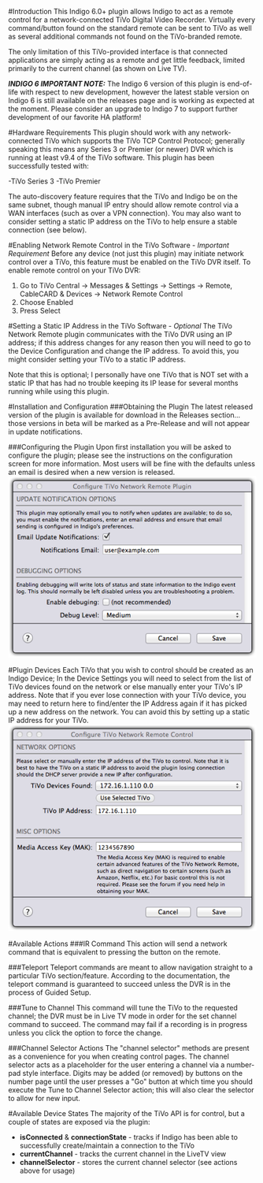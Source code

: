 #Introduction
This Indigo 6.0+ plugin allows Indigo to act as a remote control for a network-connected TiVo Digital Video Recorder. Virtually every command/button found on the standard remote can be sent to TiVo as well as several additional commands not found on the TiVo-branded remote.

The only limitation of this TiVo-provided interface is that connected applications are simply acting as a remote and get little feedback, limited primarily to the current channel (as shown on Live TV).

_**INDIGO 6 IMPORTANT NOTE:**_ The Indigo 6 version of this plugin is end-of-life with respect to new development, however the latest stable version on Indigo 6 is still available on the releases page and is working as expected at the moment. Please consider an upgrade to Indigo 7 to support further development of our favorite HA platform!

#Hardware Requirements
This plugin should work with any network-connected TiVo which supports the TiVo TCP Control Protocol; generally speaking this means any Series 3 or Premier (or newer) DVR which is running at least v9.4 of the TiVo software. This plugin has been successfully tested with:

-TiVo Series 3
-TiVo Premier

The auto-discovery feature requires that the TiVo and Indigo be on the same subnet, though manual IP entry should allow remote control via a WAN interfaces (such as over a VPN connection). You may also want to consider setting a static IP address on the TiVo to help ensure a stable connection (see below).

#Enabling Network Remote Control in the TiVo Software - *Important Requirement*
Before any device (not just this plugin) may initiate network control over a TiVo, this feature must be enabled on the TiVo DVR itself. To enable remote control on your TiVo DVR:
1. Go to TiVo Central -> Messages & Settings -> Settings -> Remote, CableCARD & Devices -> Network Remote Control
2. Choose Enabled
3. Press Select

#Setting a Static IP Address in the TiVo Software - *Optional*
The TiVo Network Remote plugin communicates with the TiVo DVR using an IP address; if this address changes for any reason then you will need to go to the Device Configuration and change the IP address. To avoid this, you might consider setting your TiVo to a static IP address.

Note that this is optional; I personally have one TiVo that is NOT set with a static IP that has had no trouble keeping its IP lease for several months running while using this plugin.

#Installation and Configuration
###Obtaining the Plugin
The latest released version of the plugin is available for download in the Releases section... those versions in beta will be marked as a Pre-Release and will not appear in update notifications.

###Configuring the Plugin
Upon first installation you will be asked to configure the plugin; please see the instructions on the configuration screen for more information. Most users will be fine with the defaults unless an email is desired when a new version is released.<br />
![](<Documentation/Doc-Images/PluginConfigurationScreen.png>)

#Plugin Devices
Each TiVo that you wish to control should be created as an Indigo Device; In the Device Settings you will need to select from the list of TiVo devices found on the network or else manually enter your TiVo's IP address. Note that if you ever lose connection with your TiVo device, you may need to return here to find/enter the IP Address again if it has picked up a new address on the network. You can avoid this by setting up a static IP address for your TiVo.<br />
![](<Documentation/Doc-Images/EditDeviceSettings.png>)

#Available Actions
###IR Command
This action will send a network command that is equivalent to pressing the button on the remote.

###Teleport
Teleport commands are meant to allow navigation straight to a particular TiVo section/feature. According to the documentation, the teleport command is guaranteed to succeed unless the DVR is in the process of Guided Setup.

###Tune to Channel
This command will tune the TiVo to the requested channel; the DVR must be in Live TV mode in order for the set channel command to succeed. The command may fail if a recording is in progress unless you click the option to force the change.

###Channel Selector Actions
The "channel selector" methods are present as a convenience for you when creating control pages. The channel selector acts as a placeholder for the user entering a channel via a number-pad style interface. Digits may be added (or removed) by buttons on the number page until the user presses a "Go" button at which time you should execute the Tune to Channel Selector action; this will also clear the selector to allow for new input.

#Available Device States
The majority of the TiVo API is for control, but a couple of states are exposed via the plugin:
- **isConnected** & **connectionState** - tracks if Indigo has been able to successfully create/maintain a connection to the TiVo
- **currentChannel** - tracks the current channel in the LiveTV view
- **channelSelector** - stores the current channel selector (see actions above for usage)